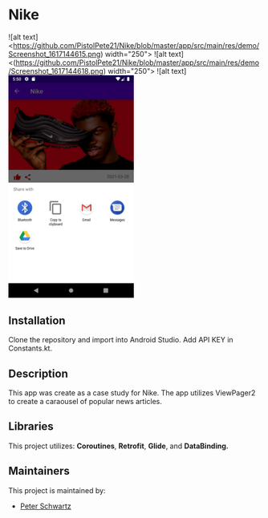 # Nike
![alt text]<https://github.com/PistolPete21/Nike/blob/master/app/src/main/res/demo/Screenshot_1617144615.png) width="250">
![alt text]<(https://github.com/PistolPete21/Nike/blob/master/app/src/main/res/demo/Screenshot_1617144618.png) width="250">
![alt text]<img src = "https://github.com/PistolPete21/Nike/blob/master/app/src/main/res/demo/Screenshot_1617144622.png" width="250">

## Installation
Clone the repository and import into Android Studio. Add API KEY in Constants.kt.

## Description
This app was create as a case study for Nike. The app utilizes ViewPager2 to create a caraousel of popular news articles.

## Libraries
This project utilizes: **Coroutines**, **Retrofit**, **Glide**, and **DataBinding.**

## Maintainers
This project is maintained by:
* [Peter Schwartz](https://github.com/PistolPete21)
